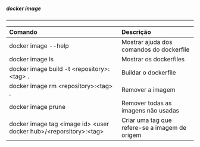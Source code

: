 
##### docker image
***


|Comando|Descrição|
|:--|:--|
|docker image --help| Mostrar ajuda dos comandos do dockerfile|
|docker image ls | Mostrar os dockerfiles|
|docker image build -t \<repository\>:\<tag\> . | Buildar o dockerfile|
|docker image rm \<repository\>:\<tag\> . | Remover a imagem|
|docker image prune| Remover todas as imagens não usadas|
|docker image tag \<image id\> \<user docker hub\>\/\<reporsitory\>:\<tag\>| Criar uma tag que refere-se a imagem de origem|





